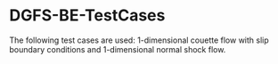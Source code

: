 # DGFS-BE-TestCases
The following test cases are used: 1-dimensional couette flow with slip boundary conditions and 1-dimensional normal shock flow.  
